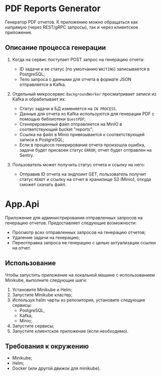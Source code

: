 # PDF Reports Generator

Генератор PDF отчетов. К приложению можно обращаться как напрямую (через REST/gRPC запросы), так и через клиентское приложение.

## Описание процесса генерации

1. Когда на сервис поступает POST запрос на генерацию отчета:
   - ID задачи и ее статус (по умолчанию `WAITING`) записывается в PostgreSQL;
   - Тело запроса с данными для отчета в формате JSON отправляется в Kafka.

2. Отдельный микросервис `BackgroundWorker` просматривает записи из Kafka и обрабатывает их:
   - Статус задачи в БД изменяется на `IN PROCESS`.
   - Данные для отчета из Kafka используются для генерации PDF с помощью библиотеки `QuestPDF`;
   - Сгенерированный файл отправляется на MinIO в соответствующий bucket "reports";
   - Ссылка на файл в Minio привязывается к соответствующей записи в PostgreSQL;
   - Если в процессе генерирования отчета произошла ошибка, задаче будет присвоен статус `ERROR`; отчет будет отправлен на Sentry.

3. Пользователь может получить статус отчета и ссылку на него:
   - Отправив ID отчета на эндпоинт GET, пользователь получит статус `READY` и ссылку на отчет в хранилище S3 (Minio), откуда сможет скачать файл.

# App.Api

Приложение для администрирования отправленных запросов на генерацию отчетов. Предоставляет следующие возможности:

- Просмотр всех отправленных запросов на генерацию отчетов;
- Удаление задачи на генерацию;
- Переотправка запроса не генерацию с целью актуализации ссылки на отчет.

## Использование

Чтобы запустить приложение на локальной машине с использованием Minikube, выполните следующие шаги:

1. Установите Minikube и Helm;
2. Запустите Minikube кластер;
3. Используя helm чарты из репозитория, установите следующие сервисы:
   - PostgreSQL,
   - Kafka,
   - Minio;
4. Запустите сервисы;
5. Запустите клиентское приложение (если необходимо).

## Требования к окружению

- Minikube;
- Helm;
- Docker (или другой движок для minikube).
